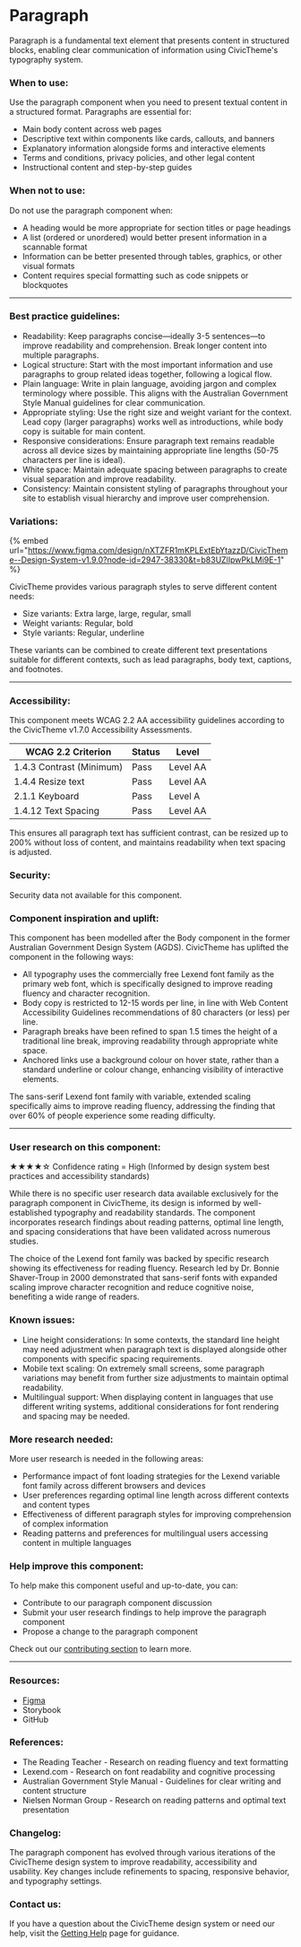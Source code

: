 # Paragraph

Paragraph is a fundamental text element that presents content in structured blocks, enabling clear communication of information using CivicTheme's typography system.

### When to use:

Use the paragraph component when you need to present textual content in a structured format. Paragraphs are essential for:

* Main body content across web pages
* Descriptive text within components like cards, callouts, and banners
* Explanatory information alongside forms and interactive elements
* Terms and conditions, privacy policies, and other legal content
* Instructional content and step-by-step guides

### When not to use:

Do not use the paragraph component when:

* A heading would be more appropriate for section titles or page headings
* A list (ordered or unordered) would better present information in a scannable format
* Information can be better presented through tables, graphics, or other visual formats
* Content requires special formatting such as code snippets or blockquotes

***

### Best practice guidelines:

* Readability: Keep paragraphs concise—ideally 3-5 sentences—to improve readability and comprehension. Break longer content into multiple paragraphs.
* Logical structure: Start with the most important information and use paragraphs to group related ideas together, following a logical flow.
* Plain language: Write in plain language, avoiding jargon and complex terminology where possible. This aligns with the Australian Government Style Manual guidelines for clear communication.
* Appropriate styling: Use the right size and weight variant for the context. Lead copy (larger paragraphs) works well as introductions, while body copy is suitable for main content.
* Responsive considerations: Ensure paragraph text remains readable across all device sizes by maintaining appropriate line lengths (50-75 characters per line is ideal).
* White space: Maintain adequate spacing between paragraphs to create visual separation and improve readability.
* Consistency: Maintain consistent styling of paragraphs throughout your site to establish visual hierarchy and improve user comprehension.

### Variations:

{% embed url="https://www.figma.com/design/nXTZFR1mKPLExtEbYtazzD/CivicTheme--Design-System-v1.9.0?node-id=2947-38330&t=b83UZlIpwPkLMi9E-1" %}

CivicTheme provides various paragraph styles to serve different content needs:

* Size variants: Extra large, large, regular, small
* Weight variants: Regular, bold
* Style variants: Regular, underline

These variants can be combined to create different text presentations suitable for different contexts, such as lead paragraphs, body text, captions, and footnotes.

***

### Accessibility:

This component meets WCAG 2.2 AA accessibility guidelines according to the CivicTheme v1.7.0 Accessibility Assessments.

| WCAG 2.2 Criterion       | Status | Level    |
| ------------------------ | ------ | -------- |
| 1.4.3 Contrast (Minimum) | Pass   | Level AA |
| 1.4.4 Resize text        | Pass   | Level AA |
| 2.1.1 Keyboard           | Pass   | Level A  |
| 1.4.12 Text Spacing      | Pass   | Level AA |

This ensures all paragraph text has sufficient contrast, can be resized up to 200% without loss of content, and maintains readability when text spacing is adjusted.

### Security:

Security data not available for this component.

### Component inspiration and uplift:

This component has been modelled after the Body component in the former Australian Government Design System (AGDS). CivicTheme has uplifted the component in the following ways:

* All typography uses the commercially free Lexend font family as the primary web font, which is specifically designed to improve reading fluency and character recognition.
* Body copy is restricted to 12-15 words per line, in line with Web Content Accessibility Guidelines recommendations of 80 characters (or less) per line.
* Paragraph breaks have been refined to span 1.5 times the height of a traditional line break, improving readability through appropriate white space.
* Anchored links use a background colour on hover state, rather than a standard underline or colour change, enhancing visibility of interactive elements.

The sans-serif Lexend font family with variable, extended scaling specifically aims to improve reading fluency, addressing the finding that over 60% of people experience some reading difficulty.

***

### User research on this component:

★★★★☆ Confidence rating = High (Informed by design system best practices and accessibility standards)

While there is no specific user research data available exclusively for the paragraph component in CivicTheme, its design is informed by well-established typography and readability standards. The component incorporates research findings about reading patterns, optimal line length, and spacing considerations that have been validated across numerous studies.

The choice of the Lexend font family was backed by specific research showing its effectiveness for reading fluency. Research led by Dr. Bonnie Shaver-Troup in 2000 demonstrated that sans-serif fonts with expanded scaling improve character recognition and reduce cognitive noise, benefiting a wide range of readers.

### Known issues:

* Line height considerations: In some contexts, the standard line height may need adjustment when paragraph text is displayed alongside other components with specific spacing requirements.
* Mobile text scaling: On extremely small screens, some paragraph variations may benefit from further size adjustments to maintain optimal readability.
* Multilingual support: When displaying content in languages that use different writing systems, additional considerations for font rendering and spacing may be needed.

### More research needed:

More user research is needed in the following areas:

* Performance impact of font loading strategies for the Lexend variable font family across different browsers and devices
* User preferences regarding optimal line length across different contexts and content types
* Effectiveness of different paragraph styles for improving comprehension of complex information
* Reading patterns and preferences for multilingual users accessing content in multiple languages

### Help improve this component:

To help make this component useful and up-to-date, you can:

* Contribute to our paragraph component discussion
* Submit your user research findings to help improve the paragraph component
* Propose a change to the paragraph component

Check out our [contributing section](../../contributing/contribution-model.md) to learn more.

***

### Resources:

* [Figma](https://www.figma.com/design/nXTZFR1mKPLExtEbYtazzD/CivicTheme--Design-System-v1.9.0?node-id=2947-38330\&t=b83UZlIpwPkLMi9E-1)
* Storybook
* GitHub

### References:

* The Reading Teacher - Research on reading fluency and text formatting
* Lexend.com - Research on font readability and cognitive processing
* Australian Government Style Manual - Guidelines for clear writing and content structure
* Nielsen Norman Group - Research on reading patterns and optimal text presentation

### Changelog:

The paragraph component has evolved through various iterations of the CivicTheme design system to improve readability, accessibility and usability. Key changes include refinements to spacing, responsive behavior, and typography settings.

### Contact us:

If you have a question about the CivicTheme design system or need our help, visit the [Getting Help](../../getting-started/getting-help.md) page for guidance.

